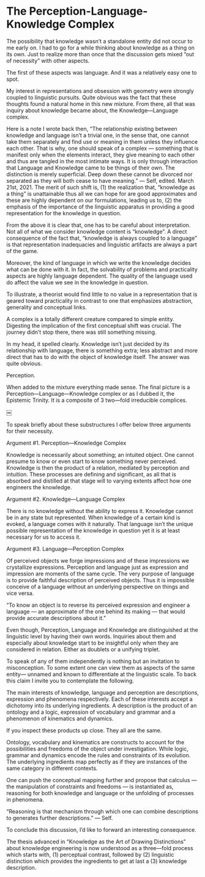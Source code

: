 
# The Perception-Language-Knowledge Complex

The possibility that knowledge wasn’t a standalone entity did not occur to me early on. I had to go for a while thinking about knowledge as a thing on its own.  Just to realize more than once that the discussion gets mixed “out of necessity” with other aspects.

The first of these aspects was language. And it was a relatively easy one to spot.

My interest in representations and obsession with geometry were strongly coupled to linguistic pursuits. Quite obvious was the fact that these thoughts found a natural home in this new mixture. From there, all that was inquiry about knowledge became about, the Knowledge—Language complex.

Here is a note I wrote back then,
“The relationship existing between knowledge and language isn’t a trivial one, in the sense that, one cannot take them separately and find use or meaning in them unless they influence each other. 
That is why, one should speak of a complex — something that is manifest only when the elements interact, they give meaning to each other and thus are tangled in the most intimate ways.
It is only through interaction that Language and Knowledge came to be things of their own. The distinction is merely superficial. Deep down these cannot be divorced nor separated as they will both cease to have meaning.” — Self, edited. March 21st, 2021.
The merit of such shift is, (1) the realization that, “knowledge as a thing” is unattainable thus all we can hope for are good approximates and these are highly dependent on our formulations, leading us to, (2) the emphasis of the importance of the linguistic apparatus in providing a good representation for the knowledge in question. 

From the above it is clear that, one has to be careful about interpretation. Not all of what we consider knowledge content is “knowledge”. A direct consequence of the fact that, “knowledge is always coupled to a language” is that representation inadequacies and linguistic artifacts are always a part of the game.

Moreover, the kind of language in which we write the knowledge decides what can be done with it. In fact, the solvability of problems and practicality aspects are highly language dependent. The quality of the language used do affect the value we see in the knowledge in question. 

To illustrate, a theorist would find little to no value in a representation that is geared toward practicality in contrast to one that emphasizes abstraction, generality and conceptual links.

 A complex is a totally different creature compared to simple entity. Digesting the implication of the first conceptual shift was crucial. The journey didn’t stop there, there was still something missing.

In my head, it spelled clearly. Knowledge isn’t just decided by its relationship with language, there is something extra; less abstract and more direct that has to do with the object of knowledge itself. The answer was quite obvious.

Perception.

When added to the mixture everything made sense. The final picture is a Perception—Language—Knowledge complex or as I dubbed it, the Epistemic Trinity. It is a composite of 3 two—fold irreducible complices. 

￼

To speak briefly about these substructures I offer below three arguments for their necessity.

Argument #1. Perception—Knowledge Complex

Knowledge is necessarily about something; an intuited object. One cannot presume to know or even start to know something never perceived. Knowledge is then the product of a relation, mediated by perception and intuition. These processes are defining and significant, as all that is absorbed and distilled at that stage will to varying extents affect how one engineers the knowledge. 


Argument #2. Knowledge—Language Complex

There is no knowledge without the ability to express it. Knowledge cannot be in any state but represented. When knowledge of a certain kind is evoked, a language comes with it naturally. That language isn’t the unique possible representation of the knowledge in question yet it is at least necessary for us to access it. 


Argument #3. Language—Perception Complex

Of perceived objects we forge impressions and of these impressions we crystallize expressions. Perception and language just as expression and impression are moments of the same cycle. The very purpose of language is to provide faithful description of perceived objects. Thus it is impossible conceive of a language without an underlying perspective on things and vice versa.

 “To know an object is to reverse its perceived expression and engineer a language — an approximate of the one behind its making — that would provide accurate descriptions about it.”

Even though, Perception, Language and Knowledge are distinguished at the linguistic level by having their own words. Inquiries about them and especially about knowledge start  to be insightful only when they are considered in relation. Either as doublets or a unifying triplet.

 To speak of any of them independently is nothing but an invitation to misconception. To some extent one can view them as aspects of the same entity— unnamed and known to differentiate at the linguistic scale. To back this claim I invite you to contemplate the following.

The main interests of knowledge, language and perception are descriptions, expression and phenomena respectively. Each of these interests accept a dichotomy into its underlying ingredients. A description is the product of an ontology and a logic, expression of vocabulary and grammar and a phenomenon of kinematics and dynamics.

If you inspect these products up close. They all are the same.

Ontology, vocabulary and kinematics are constructs to account for the possibilities and freedoms of the object under investigation. While logic, grammar and dynamics encode the rules and constraints of its evolution. The underlying ingredients map perfectly as if they are instances of the same category in different contexts.

One can push the conceptual mapping further and propose that calculus — the manipulation of constraints and freedoms — is instantiated as, reasoning for both knowledge and language or the unfolding of processes in phenomena.

“Reasoning is that mechanism through which one can combine descriptions to generates further descriptions.” — Self.

To conclude this discussion, I’d like to forward an interesting consequence.

The thesis advanced in “Knowledge as the Art of Drawing Distinctions” about knowledge engineering is now understood as a three—fold process which starts with, (1) perceptual contrast, followed by (2) linguistic distinction which provides the ingredients to get at last a (3) knowledge description.

